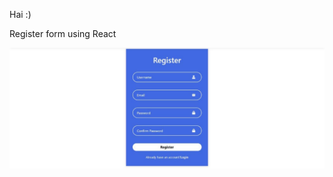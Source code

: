 Hai :)

Register form using React

![Register image](https://github.com/Aishwarya7S/registerReact/blob/5ae87b22ae6fa9ea3f749d0d69f27c8a93d3d6f3/Register.jpeg)
